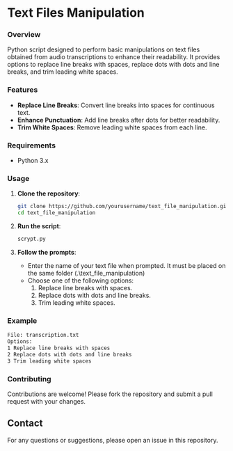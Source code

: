 # Text Files Manipulation

### Overview

Python script designed to perform basic manipulations on text files obtained from audio transcriptions to enhance their readability. It provides options to replace line breaks with spaces, replace dots with dots and line breaks, and trim leading white spaces.

### Features

- **Replace Line Breaks**: Convert line breaks into spaces for continuous text.
- **Enhance Punctuation**: Add line breaks after dots for better readability.
- **Trim White Spaces**: Remove leading white spaces from each line.

### Requirements

- Python 3.x

### Usage

1. **Clone the repository**:
    ```bash
    git clone https://github.com/yourusername/text_file_manipulation.git
    cd text_file_manipulation
    ```

2. **Run the script**:
    ```bash
    scrypt.py
    ```

3. **Follow the prompts**:
    - Enter the name of your text file when prompted. It must be placed on the same folder (.\text_file_manipulation)
    - Choose one of the following options:
        1. Replace line breaks with spaces.
        2. Replace dots with dots and line breaks.
        3. Trim leading white spaces.

### Example

```bash
File: transcription.txt
Options:
1 Replace line breaks with spaces
2 Replace dots with dots and line breaks
3 Trim leading white spaces
```
### Contributing

Contributions are welcome! Please fork the repository and submit a pull request with your changes. 

## Contact

For any questions or suggestions, please open an issue in this repository.
